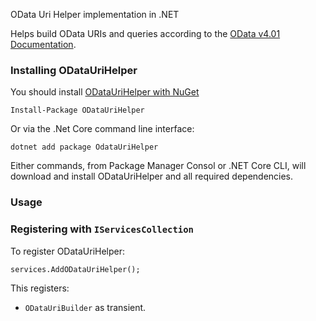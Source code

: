 OData Uri Helper implementation in .NET

Helps build OData URIs and queries according to the [OData v4.01 Documentation](https://www.odata.org/documentation).

### Installing ODataUriHelper

You should install [ODataUriHelper with NuGet](http://www.nuget.org/packages/OdataUriHelper)

    Install-Package ODataUriHelper

Or via the .Net Core command line interface:

    dotnet add package OdataUriHelper

Either commands, from Package Manager Consol or .NET Core CLI, will download and install ODataUriHelper and all required dependencies.

### Usage

### Registering with `IServicesCollection`

To register ODataUriHelper:

```
services.AddODataUriHelper();
```

This registers:

- `ODataUriBuilder` as transient.
